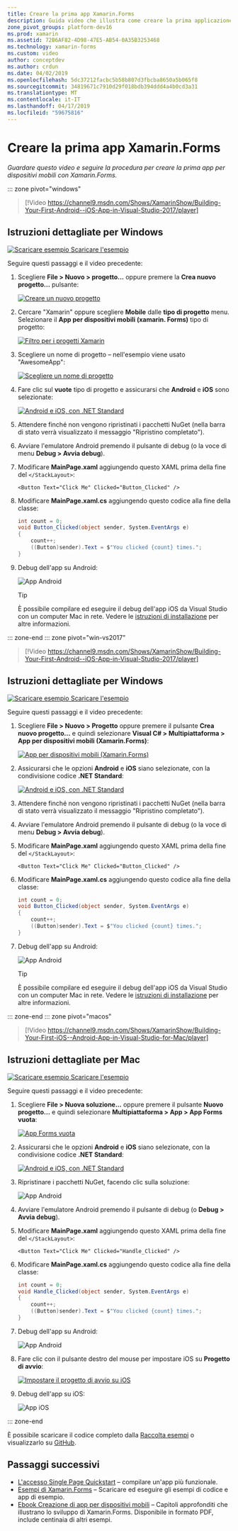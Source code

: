 ```yaml
---
title: Creare la prima app Xamarin.Forms
description: Guida video che illustra come creare la prima applicazione Xamarin.Forms in Visual Studio.
zone_pivot_groups: platform-dev16
ms.prod: xamarin
ms.assetid: 72B6AF82-4D98-47E5-AB54-0A35B3253468
ms.technology: xamarin-forms
ms.custom: video
author: conceptdev
ms.author: crdun
ms.date: 04/02/2019
ms.openlocfilehash: 5dc37212facbc5b58b807d3fbcba8650a5b065f8
ms.sourcegitcommit: 34819671c7910d29f018bdb394ddd4a4b0cd3a31
ms.translationtype: MT
ms.contentlocale: it-IT
ms.lasthandoff: 04/17/2019
ms.locfileid: "59675816"
---
```

# <a name="build-your-first-xamarinforms-app"></a>Creare la prima app Xamarin.Forms

_Guardare questo video e seguire la procedura per creare la prima app per dispositivi mobili con Xamarin.Forms._

::: zone pivot="windows"

> [!Video https://channel9.msdn.com/Shows/XamarinShow/Building-Your-First-Android--iOS-App-in-Visual-Studio-2017/player]

## <a name="step-by-step-instructions-for-windows"></a>Istruzioni dettagliate per Windows

[![Scaricare esempio](~/media/shared/download.png) Scaricare l'esempio](https://developer.xamarin.com/samples/xamarin-forms/GetStarted/FirstApp/)

Seguire questi passaggi e il video precedente:

1. Scegliere **File > Nuovo > progetto...**  oppure premere la **Crea nuovo progetto...**  pulsante:

    [![Creare un nuovo progetto](images/win-2019/01-sml.png)](images/win-2019/01.png#lightbox)

2. Cercare "Xamarin" oppure scegliere **Mobile** dalle **tipo di progetto** menu. Selezionare il **App per dispositivi mobili (xamarin. Forms)** tipo di progetto:

    [![Filtro per i progetti Xamarin](images/win-2019/02-sml.png)](images/win-2019/02.png#lightbox)

3. Scegliere un nome di progetto &ndash; nell'esempio viene usato "AwesomeApp":

    [![Scegliere un nome di progetto](images/win-2019/03-sml.png)](images/win-2019/03.png#lightbox)

4. Fare clic sul **vuote** tipo di progetto e assicurarsi che **Android** e **iOS** sono selezionate:

    [![Android e iOS, con .NET Standard](images/win-2019/04-sml.png)](images/win-2019/04.png#lightbox)

5. Attendere finché non vengono ripristinati i pacchetti NuGet (nella barra di stato verrà visualizzato il messaggio "Ripristino completato").

6. Avviare l'emulatore Android premendo il pulsante di debug (o la voce di menu **Debug > Avvia debug**).

7. Modificare **MainPage.xaml** aggiungendo questo XAML prima della fine del `</StackLayout>`:

    ```xaml
    <Button Text="Click Me" Clicked="Button_Clicked" />
    ```

8. Modificare **MainPage.xaml.cs** aggiungendo questo codice alla fine della classe:

    ```csharp
    int count = 0;
    void Button_Clicked(object sender, System.EventArgs e)
    {
        count++;
        ((Button)sender).Text = $"You clicked {count} times.";
    }
    ```

9. Debug dell'app su Android:

    ![App Android](images/win/07-sml.png)

    > [!TIP]
    > È possibile compilare ed eseguire il debug dell'app iOS da Visual Studio con un computer Mac in rete. Vedere le [istruzioni di installazione](~/ios/get-started/installation/windows/index.md) per altre informazioni.

::: zone-end
::: zone pivot="win-vs2017"

> [!Video https://channel9.msdn.com/Shows/XamarinShow/Building-Your-First-Android--iOS-App-in-Visual-Studio-2017/player]

## <a name="step-by-step-instructions-for-windows"></a>Istruzioni dettagliate per Windows

[![Scaricare esempio](~/media/shared/download.png) Scaricare l'esempio](https://developer.xamarin.com/samples/xamarin-forms/GetStarted/FirstApp/)

Seguire questi passaggi e il video precedente:

1. Scegliere **File > Nuovo > Progetto** oppure premere il pulsante **Crea nuovo progetto...**  e quindi selezionare **Visual C# > Multipiattaforma > App per dispositivi mobili (Xamarin.Forms)**:

    [![App per dispositivi mobili (Xamarin.Forms)](images/win/01-sml.png)](images/win/01.png#lightbox)

2. Assicurarsi che le opzioni **Android** e **iOS** siano selezionate, con la condivisione codice **.NET Standard**:

    [![Android e iOS, con .NET Standard](images/win/02-sml.png)](images/win/02.png#lightbox)

3. Attendere finché non vengono ripristinati i pacchetti NuGet (nella barra di stato verrà visualizzato il messaggio "Ripristino completato").

4. Avviare l'emulatore Android premendo il pulsante di debug (o la voce di menu **Debug > Avvia debug**).

5. Modificare **MainPage.xaml** aggiungendo questo XAML prima della fine del `</StackLayout>`:

    ```xaml
    <Button Text="Click Me" Clicked="Button_Clicked" />
    ```

6. Modificare **MainPage.xaml.cs** aggiungendo questo codice alla fine della classe:

    ```csharp
    int count = 0;
    void Button_Clicked(object sender, System.EventArgs e)
    {
        count++;
        ((Button)sender).Text = $"You clicked {count} times.";
    }
    ```

7. Debug dell'app su Android:

    ![App Android](images/win/07-sml.png)

    > [!TIP]
    > È possibile compilare ed eseguire il debug dell'app iOS da Visual Studio con un computer Mac in rete. Vedere le [istruzioni di installazione](~/ios/get-started/installation/windows/index.md) per altre informazioni.

::: zone-end
::: zone pivot="macos"

> [!Video https://channel9.msdn.com/Shows/XamarinShow/Building-Your-First-iOS--Android-App-in-Visual-Studio-for-Mac/player]

## <a name="step-by-step-instructions-for-mac"></a>Istruzioni dettagliate per Mac

[![Scaricare esempio](~/media/shared/download.png) Scaricare l'esempio](https://developer.xamarin.com/samples/xamarin-forms/GetStarted/FirstApp/)

Seguire questi passaggi e il video precedente:

1. Scegliere **File > Nuova soluzione...** oppure premere il pulsante **Nuovo progetto...**  e quindi selezionare **Multipiattaforma > App > App Forms vuota**:

    [![App Forms vuota](images/01-sml.png)](images/01.png#lightbox)

2. Assicurarsi che le opzioni **Android** e **iOS** siano selezionate, con la condivisione codice **.NET Standard**:

    [![Android e iOS, con .NET Standard](images/02-sml.png)](images/02.png#lightbox)

3. Ripristinare i pacchetti NuGet, facendo clic sulla soluzione:

    ![App Android](images/03-sml.png)

4. Avviare l'emulatore Android premendo il pulsante di debug (o **Debug > Avvia debug**).

5. Modificare **MainPage.xaml** aggiungendo questo XAML prima della fine del `</StackLayout>`:

    ```xaml
    <Button Text="Click Me" Clicked="Handle_Clicked" />
    ```

6. Modificare **MainPage.xaml.cs** aggiungendo questo codice alla fine della classe:

    ```csharp
    int count = 0;
    void Handle_Clicked(object sender, System.EventArgs e)
    {
        count++;
        ((Button)sender).Text = $"You clicked {count} times.";
    }
    ```

7. Debug dell'app su Android:

    ![App Android](images/07-sml.png)

8. Fare clic con il pulsante destro del mouse per impostare iOS su **Progetto di avvio**:

    [![Impostare il progetto di avvio su iOS](images/08-sml.png)](images/08.png#lightbox)

9. Debug dell'app su iOS:

    ![App iOS](images/09-sml.png)

::: zone-end

È possibile scaricare il codice completo dalla [Raccolta esempi](https://developer.xamarin.com/samples/xamarin-forms/GetStarted/FirstApp/) o visualizzarlo su [GitHub](https://github.com/xamarin/xamarin-forms-samples/tree/master/GetStarted/FirstApp).

## <a name="next-steps"></a>Passaggi successivi

- [L'accesso Single Page Quickstart](~/get-started/quickstarts/single-page.md) &ndash; compilare un'app più funzionale.
- [Esempi di Xamarin.Forms](~/xamarin-forms/samples/index.yml) &ndash; Scaricare ed eseguire gli esempi di codice e app di esempio.
- [Ebook Creazione di app per dispositivi mobili](~/xamarin-forms/creating-mobile-apps-xamarin-forms/index.md) &ndash; Capitoli approfonditi che illustrano lo sviluppo di Xamarin.Forms. Disponibile in formato PDF, include centinaia di altri esempi.
